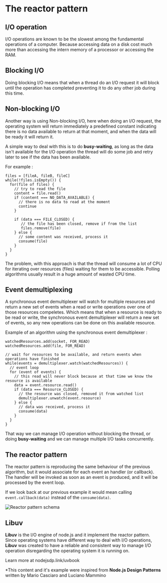 # The reactor pattern

## I/O operation

I/O operations are known to be the slowest among the fundamental operations of a computer. Because accessing data on a disk cost much more than accessing the intern memory of a processor or accessing the RAM.

## Blocking I/O

Doing blocking I/O means that when a thread do an I/O request it will block until the operation has completed preventing it to do any other job during this time.

## Non-blocking I/O

Another way is using Non-blocking I/O, here when doing an I/O request, the operating system will return immediately a predefined constant indicating there is no data available to return at that moment, and when the data will be ready it will return it.

A simple way to deal with this is to do **busy-waiting**, as long as the data isn't available for the I/O operation the thread will do some job and retry later to see if the data has been available.

For example : 

```
files = [fileA, fileB, fileC]
while(!files.isEmpty()) {
  for(file of files) {
    // try to read the file
    content = file.read()
    if (content === NO_DATA_AVAILABLE) {
      // there is no data to read at the moment
      continue
    }
  
    if (data === FILE_CLOSED) {
       // the file has been closed, remove if from the list
       files.remove(file)
    } else {
      // some content was received, process it
      consume(file)
    }
  }
}
```

The problem, with this approach is that the thread will consume a lot of CPU for iterating over resources (files) waiting for them to be accessible. Polling algorithms usually result in a huge amount of wasted CPU time.


## Event demultiplexing

A synchronous event demultiplexer will watch for multiple resources and return a new set of events when a read or write operations over one of those resources compeletes.  Which means that when a resource is ready to be read or write, the synchronous event demultiplexer will return a new set of events, so any new operations can be done on this available resource.

Example of an algorithm using the synchronous event demultiplexer :

```
watchedResources.add(socket, FOR_READ)
watchedResources.add(file, FOR_READ)

// wait for resources to be available, and return events when operations have finished
while(events = demultiplexer.watch(watchedResources)) {
  // event loop
  for (event of events) {
    // this read will never block because at that time we know the resource is available
    data = event.resource.read()
    if (data === Resource_CLOSED) {
      // the resource was closed, removed it from watched list
      demultiplexer.unwatch(event.resource)    
    } else {
      // data was received, process it
      consume(data)
    }
  }
}
```

That way we can manage I/O operation without blocking the thread, or doing **busy-waiting** and we can manage multiple I/O tasks concurrently.

## The reactor pattern

The reactor pattern is reproducing the same behaviour of the previous algorithm, but it would associate for each event an handler (or callback).
The handler will be invoked as soon as an event is produced, and it will be processed by the event loop.

If we look back at our previous example it would mean calling `event.callback(data)` instead of the `consume(data)`.

![Reactor pattern schema](./image/reactor-pattern.png)

## Libuv

**Libuv** is the I/O engine of node.js and it implement the reactor pattern. Since operating systems have different way to deal with I/O operations, **Libuv** was created to have a reliable and consistent way to manage I/O operation disregarding the operating system it is running on.

Learn more at nodejsdp.link/uvbook


*This content and it's example were inspired from **Node.js Design Patterns** written by Mario Casciaro and Luciano Mammino
